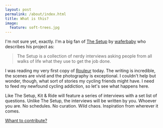 ```yaml
---
layout: post
permalink: /about/index.html
title: What is this?
image:
  feature: soft-trees.jpg
---
```


I'm not sure yet, exactly. I'm a big fan of [The Setup](http://usesthis.com/about/) by [waferbaby](http://twitter.com/waferbaby) who describes his project as:

> The Setup is a collection of nerdy interviews asking people from all walks of life what they use to get the job done.

I was reading my very first copy of [Rouleur](http://rouleur.cc/) today. The writing is incredible, the scenes are vivid and the photography is exceptional. I couldn't help but wonder, though, what sort of stories my cycling friends might have. I need to feed my newfound cycling addiction, so let's see what happens here.

Like The Setup, Kit & Ride will feature a series of interviews with a set list of questions. Unlike The Setup, the interviews will be written by you. Whoever you are. No schedules. No curation. Wild chaos. Inspiration from wherever it comes.

[Whant to contribute?](/submit)
